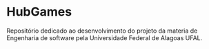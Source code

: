 # HubGames


Repositório dedicado ao desenvolvimento do projeto da materia de Engenharia de software pela Universidade Federal de Alagoas UFAL.
